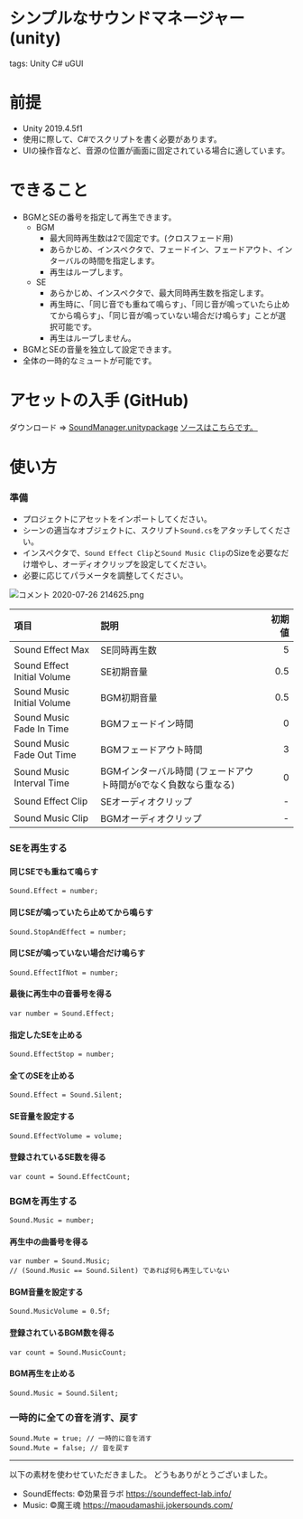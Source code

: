 # シンプルなサウンドマネージャー (unity)
tags: Unity C# uGUI

# 前提
- Unity 2019.4.5f1
- 使用に際して、C#でスクリプトを書く必要があります。
- UIの操作音など、音源の位置が画面に固定されている場合に適しています。

# できること
- BGMとSEの番号を指定して再生できます。
    - BGM
        - 最大同時再生数は2で固定です。(クロスフェード用)
        - あらかじめ、インスペクタで、フェードイン、フェードアウト、インターバルの時間を指定します。
        - 再生はループします。
    - SE
        - あらかじめ、インスペクタで、最大同時再生数を指定します。
        - 再生時に、「同じ音でも重ねて鳴らす」、「同じ音が鳴っていたら止めてから鳴らす」、「同じ音が鳴っていない場合だけ鳴らす」ことが選択可能です。
        - 再生はループしません。
- BGMとSEの音量を独立して設定できます。
- 全体の一時的なミュートが可能です。

# アセットの入手 (GitHub)
ダウンロード ⇒ [SoundManager.unitypackage](https://github.com/tetr4lab/SoundManager/raw/master/SoundManager.unitypackage)
[ソースはこちらです。](https://github.com/tetr4lab/SoundManager)

# 使い方
### 準備
- プロジェクトにアセットをインポートしてください。
- シーンの適当なオブジェクトに、スクリプト`Sound.cs`をアタッチしてください。
- インスペクタで、`Sound Effect Clip`と`Sound Music Clip`のSizeを必要なだけ増やし、オーディオクリップを設定してください。
- 必要に応じてパラメータを調整してください。

![コメント 2020-07-26 214625.png](https://qiita-image-store.s3.ap-northeast-1.amazonaws.com/0/365845/18d361cc-4516-56f0-2839-09e6a6e96ba2.png)

|項目|説明|初期値|
|:---|:---|---:|
|Sound Effect Max|SE同時再生数|5|
|Sound Effect Initial Volume|SE初期音量|0.5|
|Sound Music Initial Volume|BGM初期音量|0.5|
|Sound Music Fade In Time|BGMフェードイン時間|0|
|Sound Music Fade Out Time|BGMフェードアウト時間|3|
|Sound Music Interval Time|BGMインターバル時間 (フェードアウト時間が`0`でなく負数なら重なる)|0|
|Sound Effect Clip|SEオーディオクリップ|-|
|Sound Music Clip|BGMオーディオクリップ|-|

### SEを再生する
#### 同じSEでも重ねて鳴らす
```cs:
Sound.Effect = number;
```

#### 同じSEが鳴っていたら止めてから鳴らす
```cs:
Sound.StopAndEffect = number;
```

#### 同じSEが鳴っていない場合だけ鳴らす
```cs:
Sound.EffectIfNot = number;
```

#### 最後に再生中の音番号を得る
```cs:
var number = Sound.Effect;
```

#### 指定したSEを止める
```cs:
Sound.EffectStop = number;
```

#### 全てのSEを止める
```cs:
Sound.Effect = Sound.Silent;
```

#### SE音量を設定する
```cs:
Sound.EffectVolume = volume;
```

#### 登録されているSE数を得る
```cs:
var count = Sound.EffectCount;
```

### BGMを再生する
```cs:
Sound.Music = number;
```

#### 再生中の曲番号を得る
```cs:
var number = Sound.Music;
// (Sound.Music == Sound.Silent) であれば何も再生していない
```

#### BGM音量を設定する
```cs:
Sound.MusicVolume = 0.5f;
```

#### 登録されているBGM数を得る
```cs:
var count = Sound.MusicCount;
```

#### BGM再生を止める
```cs:
Sound.Music = Sound.Silent;
```

### 一時的に全ての音を消す、戻す
```cs:
Sound.Mute = true; // 一時的に音を消す
Sound.Mute = false; // 音を戻す
```

---

以下の素材を使わせていただきました。
どうもありがとうございました。

- SoundEffects: ©効果音ラボ https://soundeffect-lab.info/
- Music: ©魔王魂 https://maoudamashii.jokersounds.com/
